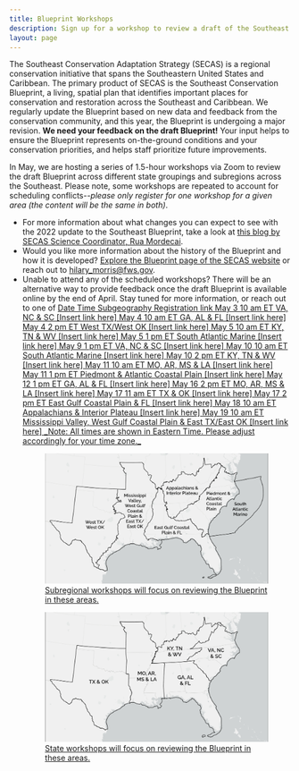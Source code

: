 ```yaml
---
title: Blueprint Workshops
description: Sign up for a workshop to review a draft of the Southeast Conservation Blueprint.
layout: page
---
```

The Southeast Conservation Adaptation Strategy (SECAS) is a regional conservation initiative that spans the Southeastern United States and Caribbean. The primary product of SECAS is the Southeast Conservation Blueprint, a living, spatial plan that identifies important places for conservation and restoration across the Southeast and Caribbean. We regularly update the Blueprint based on new data and feedback from the conservation community, and this year, the Blueprint is undergoing a major revision. <b>We need your feedback on the draft Blueprint!</b> Your input helps to ensure the Blueprint represents on-the-ground conditions and your conservation priorities, and helps staff prioritize future improvements.

In May, we are hosting a series of 1.5-hour workshops via Zoom to review the draft Blueprint across different state groupings and subregions across the Southeast. Please note, some workshops are repeated to account for scheduling conflicts--_please only register for one workshop for a given area (the content will be the same in both)_.

<ul>
  <li>For more information about what changes you can expect to see with the 2022 update to the Southeast Blueprint, take a look at <a href="https://secassoutheast.org/2021/07/30/Progress-toward-a-more-consistent-Southeast-Blueprint-in-2022.html">this blog by SECAS Science Coordinator, Rua Mordecai</a>.</li>
  <li>Would you like more information about the history of the Blueprint and how it is developed? <a href="http://secassoutheast.org/blueprint">Explore the Blueprint page of the SECAS website</a> or reach out to <a href="http://secassoutheast.org/staff>Blueprint User Support staff in your area</a>.</li>
  <li>Have questions about the workshops? Contact <a href="mailto:hilary_morris@fws.gov">hilary_morris@fws.gov</a>.</li>
  <li>Unable to attend any of the scheduled workshops? There will be an alternative way to provide feedback once the draft Blueprint is available online by the end of April. Stay tuned for more information, or reach out to one of <a href="http://secassoutheast.org/staff>our Blueprint User Support staff</a>in the meantime.</li>
  </ul>
  

<h2>Register for a workshop</h2>

<table border="1" table cellpadding="7">
  <tr>
    <th>Date</th>
    <th>Time</th>
    <th>Subgeography</th>
    <th>Registration link</th>
  </tr>
   <tr>
     <td>May 3</td>
     <td>10 am ET</td>
     <td>VA, NC & SC</td>
     <td>[Insert link here]</td>
  </tr>
   <tr>
     <td>May 4</td>
     <td>10 am ET</td>
     <td>GA, AL & FL</td>
     <td>[Insert link here]</td>
  </tr>
   <tr>
     <td>May 4</td>
     <td>2 pm ET</td>
     <td>West TX/West OK</td>
     <td>[Insert link here]</td>
  </tr>
   <tr>
     <td>May 5</td>
     <td>10 am ET</td>
     <td>KY, TN & WV</td>
     <td>[Insert link here]</td>
  </tr>
   <tr>
     <td>May 5</td>
     <td>1 pm ET</td>
     <td>South Atlantic Marine</td>
     <td>[Insert link here]</td>
  </tr>
    <tr>
     <td>May 9</td>
     <td>1 pm ET</td>
     <td>VA, NC & SC</td>
     <td>[Insert link here]</td>
  </tr>
   <tr>
     <td>May 10</td>
     <td>10 am ET</td>
     <td>South Atlantic Marine</td>
     <td>[Insert link here]</td>
  </tr>
    <tr>
     <td>May 10</td>
     <td>2 pm ET</td>
     <td>KY, TN & WV</td>
     <td>[Insert link here]</td>
  </tr>
      <tr>
     <td>May 11</td>
     <td>10 am ET</td>
     <td>MO, AR, MS & LA</td>
     <td>[Insert link here]</td>
  </tr>
   <tr>
     <td>May 11</td>
     <td>1 pm ET</td>
     <td>Piedmont & Atlantic Coastal Plain</td>
     <td>[Insert link here]</td>
  </tr>
   <tr>
     <td>May 12</td>
     <td>1 pm ET</td>
     <td>GA, AL & FL</td>
     <td>[Insert link here]</td>
  </tr>
   <tr>
     <td>May 16</td>
     <td>2 pm ET</td>
     <td>MO, AR, MS & LA</td>
     <td>[Insert link here]</td>
  </tr>
    <tr>
     <td>May 17</td>
     <td>11 am ET</td>
     <td>TX & OK</td>
     <td>[Insert link here]</td>
  </tr>
  <tr>
     <td>May 17</td>
     <td>2 pm ET</td>
     <td>East Gulf Coastal Plain & FL</td>
     <td>[Insert link here]</td>
  </tr>
    <tr>
     <td>May 18</td>
     <td>10 am ET</td>
     <td>Appalachians & Interior Plateau</td>
     <td>[Insert link here]</td>
  </tr>
   <tr>
     <td>May 19</td>
     <td>10 am ET</td>
     <td>Mississippi Valley, West Gulf Coastal Plain & East TX/East OK</td>
     <td>[Insert link here]</td>
  </tr>
 </table>
 _Note: All times are shown in Eastern Time. Please adjust accordingly for your time zone._
  <br>
<figure>
  <img src="./images/SubregionWorkshopMap_crop.png" alt="A map depicting the area covered by each subregional workshop"/>
  <figcaption>Subregional workshops will focus on reviewing the Blueprint in these areas.</figcaption>
</figure>

<figure>
  <img src="./images/StateWorkshopMap_crop.png" alt="A map depicting the area covered by each state workshop"/>
  <figcaption>State workshops will focus on reviewing the Blueprint in these areas.</figcaption>
</figure>
